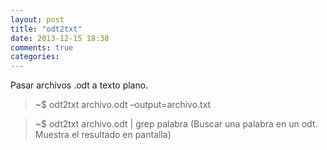 ```yaml
---
layout: post
title: "odt2txt"
date: 2013-12-15 18:38
comments: true
categories: 
---
```

Pasar archivos .odt a texto plano.

>~$ odt2txt archivo.odt –output=archivo.txt

>~$ odt2txt archivo.odt | grep palabra (Buscar una palabra en un odt. Muestra el resultado en pantalla)

